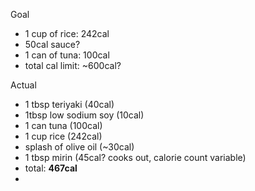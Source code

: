 Goal
- 1 cup of rice: 242cal
- 50cal sauce?
- 1 can of tuna: 100cal
- total cal limit: ~600cal?

Actual

- 1 tbsp teriyaki (40cal)
- 1tbsp low sodium soy (10cal)
- 1 can tuna (100cal)
- 1 cup rice (242cal)
- splash of olive oil (~30cal)
- 1 tbsp mirin (45cal? cooks out, calorie count variable)
- total: **467cal**
- 